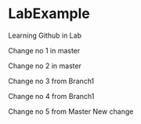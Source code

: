 # LabExample
Learning Github in Lab

Change no 1 in master

Change no 2 in master

Change no 3 from Branch1

Change no 4 from Branch1

Change no 5 from Master
New change
